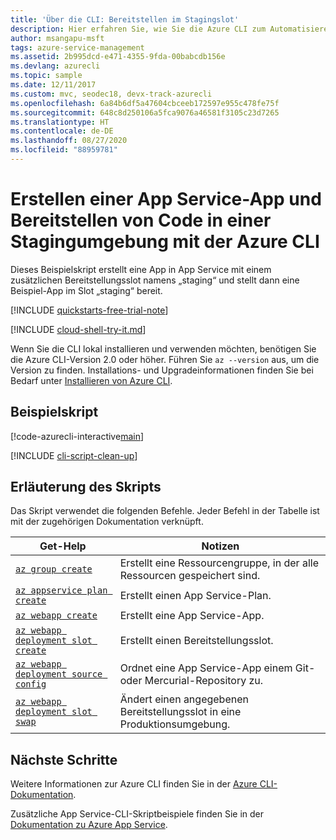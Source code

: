 ```yaml
---
title: 'Über die CLI: Bereitstellen im Stagingslot'
description: Hier erfahren Sie, wie Sie die Azure CLI zum Automatisieren der Bereitstellung und Verwaltung Ihrer App Service-App verwenden. In diesem Beispiel wird gezeigt, wie Sie Code in einem Stagingslot bereitstellen.
author: msangapu-msft
tags: azure-service-management
ms.assetid: 2b995dcd-e471-4355-9fda-00babcdb156e
ms.devlang: azurecli
ms.topic: sample
ms.date: 12/11/2017
ms.custom: mvc, seodec18, devx-track-azurecli
ms.openlocfilehash: 6a84b6df5a47604cbceeb172597e955c478fe75f
ms.sourcegitcommit: 648c8d250106a5fca9076a46581f3105c23d7265
ms.translationtype: HT
ms.contentlocale: de-DE
ms.lasthandoff: 08/27/2020
ms.locfileid: "88959781"
---
```

# <a name="create-an-app-service-app-and-deploy-code-to-a-staging-environment-using-azure-cli"></a>Erstellen einer App Service-App und Bereitstellen von Code in einer Stagingumgebung mit der Azure CLI

Dieses Beispielskript erstellt eine App in App Service mit einem zusätzlichen Bereitstellungsslot namens „staging“ und stellt dann eine Beispiel-App im Slot „staging“ bereit.

[!INCLUDE [quickstarts-free-trial-note](../../../includes/quickstarts-free-trial-note.md)]


[!INCLUDE [cloud-shell-try-it.md](../../../includes/cloud-shell-try-it.md)]

Wenn Sie die CLI lokal installieren und verwenden möchten, benötigen Sie die Azure CLI-Version 2.0 oder höher. Führen Sie `az --version` aus, um die Version zu finden. Installations- und Upgradeinformationen finden Sie bei Bedarf unter [Installieren von Azure CLI]( /cli/azure/install-azure-cli).

## <a name="sample-script"></a>Beispielskript

[!code-azurecli-interactive[main](../../../cli_scripts/app-service/deploy-deployment-slot/deploy-deployment-slot.sh "Create an app and deploy code to a staging environment")]

[!INCLUDE [cli-script-clean-up](../../../includes/cli-script-clean-up.md)]

## <a name="script-explanation"></a>Erläuterung des Skripts

Das Skript verwendet die folgenden Befehle. Jeder Befehl in der Tabelle ist mit der zugehörigen Dokumentation verknüpft.

| Get-Help | Notizen |
|---|---|
| [`az group create`](/cli/azure/group?view=azure-cli-latest#az-group-create) | Erstellt eine Ressourcengruppe, in der alle Ressourcen gespeichert sind. |
| [`az appservice plan create`](/cli/azure/appservice/plan?view=azure-cli-latest#az-appservice-plan-create) | Erstellt einen App Service-Plan. |
| [`az webapp create`](/cli/azure/webapp?view=azure-cli-latest#az-webapp-create) | Erstellt eine App Service-App. |
| [`az webapp deployment slot create`](/cli/azure/webapp/deployment/slot?view=azure-cli-latest#az-webapp-deployment-slot-create) | Erstellt einen Bereitstellungsslot. |
| [`az webapp deployment source config`](/cli/azure/webapp/deployment/source?view=azure-cli-latest#az-webapp-deployment-source-config) | Ordnet eine App Service-App einem Git- oder Mercurial-Repository zu. |
| [`az webapp deployment slot swap`](/cli/azure/webapp/deployment/slot?view=azure-cli-latest#az-webapp-deployment-slot-swap) | Ändert einen angegebenen Bereitstellungsslot in eine Produktionsumgebung. |

## <a name="next-steps"></a>Nächste Schritte

Weitere Informationen zur Azure CLI finden Sie in der [Azure CLI-Dokumentation](/cli/azure).

Zusätzliche App Service-CLI-Skriptbeispiele finden Sie in der [Dokumentation zu Azure App Service](../samples-cli.md).
